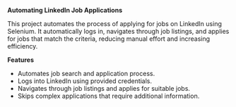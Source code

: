 **Automating LinkedIn Job Applications** <br>

This project automates the process of applying for jobs on LinkedIn using Selenium. It automatically logs in, navigates through job listings, and applies for jobs that match the criteria, reducing manual effort and increasing efficiency.

**Features**
- Automates job search and application process.
- Logs into LinkedIn using provided credentials.
- Navigates through job listings and applies for suitable jobs.
- Skips complex applications that require additional information.
